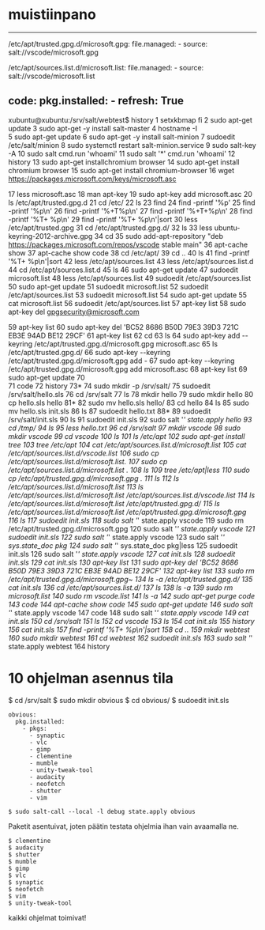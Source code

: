 # muistiinpano    

  ----
/etc/apt/trusted.gpg.d/microsoft.gpg:
  file.managed:
    - source: salt://vscode/microsoft.gpg

/etc/apt/sources.list.d/microsoft.list:
  file.managed:
    - source: salt://vscode/microsoft.list

code:
  pkg.installed:
    - refresh: True
  ----
    
    
   xubuntu@xubuntu:/srv/salt/webtest$ history
   1  setxkbmap fi
   2  sudo apt-get update
   3  sudo apt-get -y install salt-master
   4  hostname -I   
   5  sudo apt-get update
   6  sudo apt-get -y install salt-minion
   7  sudoedit /etc/salt/minion
   8  sudo systemctl restart salt-minion.service
   9  sudo salt-key -A
   10  sudo salt 
cmd.run
 'whoami'
   11  sudo salt '*' 
cmd.run
 'whoami'
   12  history
   13  sudo apt-get installchromium browser
   14  sudo apt-get install chromium browser
   15  sudo apt-get install chromium-browser
   16  wget 
https://packages.microsoft.com/keys/microsoft.asc

   17  less microsoft.asc 
   18  man apt-key
   19  sudo apt-key add microsoft.asc 
   20  ls /etc/apt/trusted.gpg.d
   21  cd /etc/
   22  ls
   23  find
   24  find -printf '%p'
   25  find -printf '%p\n'
   26  find -printf '%+T%p\n'
   27  find -printf '%+T+%p\n'
   28  find -printf '%T+ %p\n'
   29  find -printf '%T+ %p\n'|sort
   30  less /etc/apt/trusted.gpg
   31  cd /etc/apt/trusted.gpg.d/
   32  ls
   33  less ubuntu-keyring-2012-archive.gpg 
   34  cd
   35  sudo add-apt-repository "deb 
https://packages.microsoft.com/repos/vscode
 stable main"
   36  apt-cache show
   37  apt-cache show code
   38  cd /etc/apt/
   39  cd ..
   40  ls
   41  find -printf '%T+ %p\n'|sort
   42  less /etc/apt/sources.list
   43  less /etc/apt/sources.list.d
   44  cd /etc/apt/sources.list.d
   45  ls
   46  sudo apt-get update
   47  sudoedit microsoft.list
   48  less /etc/apt/sources.list
   49  sudoedit /etc/apt/sources.list
   50  sudo apt-get update
   51  sudoedit microsoft.list
   52  sudoedit /etc/apt/sources.list
   53  sudoedit microsoft.list
   54  sudo apt-get update
   55  cat microsoft.list 
   56  sudoedit /etc/apt/sources.list
   57  apt-key list
   58  sudo apt-key del 
gpgsecurity@microsoft.com

   59  apt-key list
   60  sudo apt-key del 'BC52 8686 B50D 79E3 39D3  721C EB3E 94AD BE12 29CF'
   61  apt-key list
   62  cd
   63  ls
   64  sudo apt-key add --keyring /etc/apt/trusted.gpg.d/microsoft.gpg microsoft.asc
   65  ls /etc/apt/trusted.gpg.d/
   66  sudo apt-key --keyring /etc/apt/trusted.gpg.d/microsoft.gpg add -
   67  sudo apt-key --keyring /etc/apt/trusted.gpg.d/microsoft.gpg add microsoft.asc
   68  apt-key list
   69  sudo apt-get update
   70  
   71  code
   72  history
   73* 
   74  sudo mkdir -p /srv/salt/
   75  sudoedit /srv/salt/hello.sls
   76  cd /srv/salt
   77  ls
   78  mkdir hello
   79  sudo mkdir hello
   80  cp hello.sls hello
   81* 
   82  sudo mv hello.sls hello/
   83  cd hello
   84  ls
   85  sudo mv hello.sls init.sls
   86  ls
   87  sudoedit hello.txt
   88* 
   89  sudoedit /srv/salt/init.sls
   90  ls
   91  sudoedit init.sls
   92  sudo salt '*' state.apply hello
   93  cd /tmp/
   94  ls
   95  less hello.txt 
   96  cd /srv/salt
   97  mkdir vscode
   98  sudo mkdir vscode
   99  cd vscode
  100  ls
  101  ls /etc/apt
  102  sudo apt-get install tree
  103  tree /etc/apt
  104  cat /etc/apt/sources.list.d/microsoft.list 
  105  cat /etc/apt/sources.list.d/vscode.list 
  106  sudo cp /etc/apt/sources.list.d/microsoft.list. 
  107  sudo cp /etc/apt/sources.list.d/microsoft.list .
  108  ls
  109  tree /etc/apt|less
  110  sudo cp /etc/apt/trusted.gpg.d/microsoft.gpg .
  111  ls
  112  ls /etc/apt/sources.list.d/microsoft.list 
  113  ls /etc/apt/sources.list.d/microsoft.list /etc/apt/sources.list.d/vscode.list 
  114  ls /etc/apt/sources.list.d/microsoft.list  /etc/apt/trusted.gpg.d/ 
  115  ls /etc/apt/sources.list.d/microsoft.list  /etc/apt/trusted.gpg.d/microsoft.gpg
  116  ls
  117  sudoedit init.sls
  118  sudo salt '*' state.apply vscode
  119  sudo rm /etc/apt/trusted.gpg.d/microsoft.gpg
  120  sudo salt '*' state.apply vscode
  121  sudoedit init.sls
  122  sudo salt '*' state.apply vscode
  123  sudo salt '*' sys.state_doc pkg
  124  sudo salt '*' sys.state_doc pkg|less
  125  sudoedit init.sls
  126  sudo salt '*' state.apply vscode
  127  cat init.sls
  128  sudoedit init.sls
  129  cat init.sls
  130  apt-key list
  131  sudo apt-key del 'BC52 8686 B50D 79E3 39D3  721C EB3E 94AD BE12 29CF'
  132  apt-key list
  133  sudo rm /etc/apt/trusted.gpg.d/microsoft.gpg~ 
  134  ls -a /etc/apt/trusted.gpg.d/
  135  cat init.sls
  136  cd /etc/apt/sources.list.d/
  137  ls
  138  ls -a
  139  sudo rm microsoft.list 
  140  sudo rm vscode.list 
  141  ls -a
  142  sudo apt-get purge code
  143  code
  144  apt-cache show code
  145  sudo apt-get update
  146  sudo salt '*' state.apply vscode
  147  code
  148  sudo salt '*' state.apply vscode
  149  cat init.sls
  150  cd /srv/salt
  151  ls
  152  cd vscode
  153  ls
  154  cat init.sls
  155  history
  156  cat init.sls
  157  find -printf '%T+ %p\n'|sort
  158  cd ..
  159  mkdir webtest
  160  sudo mkdir webtest
  161  cd webtest
  162  sudoedit init.sls
  163  sudo salt '*' state.apply webtest
  164  history
    
# 10 ohjelman asennus tila

  $ cd /srv/salt
  $ sudo mkdir obvious
  $ cd obvious/
  $ sudoedit init.sls


    obvious:
      pkg.installed:
        - pkgs:
          - synaptic
          - vlc
          - gimp
          - clementine
          - mumble
          - unity-tweak-tool
          - audacity
          - neofetch
          - shutter
          - vim          

    $ sudo salt-call --local -l debug state.apply obvious
Paketit asentuivat, joten päätin testata ohjelmia ihan vain avaamalla ne.

    $ clementine
    $ audacity
    $ shutter
    $ mumble
    $ gimp
    $ vlc
    $ synaptic
    $ neofetch
    $ vim
    $ unity-tweak-tool
kaikki ohjelmat toimivat!

